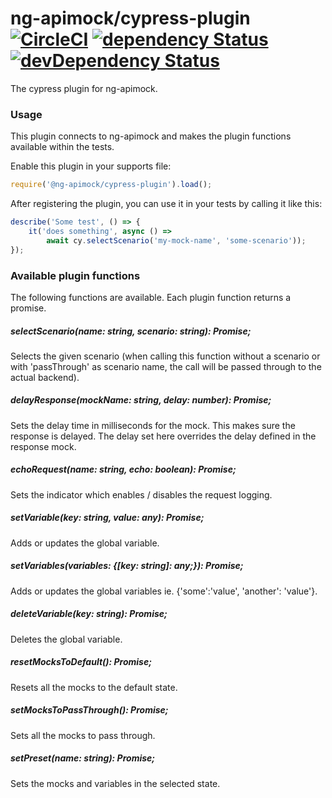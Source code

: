 # ng-apimock/cypress-plugin [![CircleCI](https://circleci.com/gh/ng-apimock/cypress-plugin.svg?style=svg)](https://circleci.com/gh/ng-apimock/cypress-plugin)  [![dependency Status](https://img.shields.io/david/ng-apimock/cypress-plugin.svg)](https://david-dm.org/ng-apimock/cypress-plugin) [![devDependency Status](https://img.shields.io/david/dev/ng-apimock/cypress-plugin.svg)](https://david-dm.org/ng-apimock/cypress-plugin#info=devDependencies)
The cypress plugin for ng-apimock. 

### Usage
This plugin connects to ng-apimock and makes the plugin functions available within the tests.

Enable this plugin in your supports file:

```js
require('@ng-apimock/cypress-plugin').load();
```

After registering the plugin, you can use it in your tests by calling it like this:

```js
describe('Some test', () => {
    it('does something', async () => 
        await cy.selectScenario('my-mock-name', 'some-scenario'));
});
```

### Available plugin functions
The following functions are available. Each plugin function returns a promise.

##### selectScenario(name: string, scenario: string): Promise<any>;
Selects the given scenario (when calling this function without a scenario or with 'passThrough' as scenario name, the call will be passed through to the actual backend).

##### delayResponse(mockName: string, delay: number): Promise<any>;
Sets the delay time in milliseconds for the mock. This makes sure the response is delayed. The delay set here overrides the delay defined in the response mock.

##### echoRequest(name: string, echo: boolean): Promise<any>; 
Sets the indicator which enables / disables the request logging.

##### setVariable(key: string, value: any): Promise<any>;
Adds or updates the global variable.
    
##### setVariables(variables: {[key: string]: any;}): Promise<any>;
Adds or updates the global variables  ie. {'some':'value', 'another': 'value'}.
    
##### deleteVariable(key: string): Promise<any>;
Deletes the global variable.

##### resetMocksToDefault(): Promise<any>;
Resets all the mocks to the default state.

##### setMocksToPassThrough(): Promise<any>;
Sets all the mocks to pass through.

##### setPreset(name: string): Promise<any>;
Sets the mocks and variables in the selected state.
